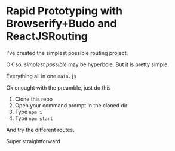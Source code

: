 # Rapid Prototyping with Browserify+Budo and ReactJSRouting

I've created the simplest possible routing project.

OK so, *simplest possible* may be hyperbole. But it is pretty simple.

Everything all in one `main.js`

Ok enought with the preamble, just do this

1. Clone this repo
1. Open your command prompt in the cloned dir
1. Type `npm i`
1. Type `npm start`

And try the different routes.

Super straightforward

